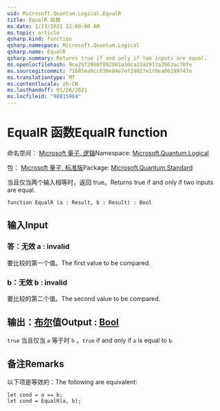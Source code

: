 ```yaml
---
uid: Microsoft.Quantum.Logical.EqualR
title: EqualR 函数
ms.date: 1/23/2021 12:00:00 AM
ms.topic: article
qsharp.kind: function
qsharp.namespace: Microsoft.Quantum.Logical
qsharp.name: EqualR
qsharp.summary: Returns true if and only if two inputs are equal.
ms.openlocfilehash: 9ce29f2868f092001a3dca23a2913a3963ac70fe
ms.sourcegitcommit: 71605ea9cc630e84e7ef29027e1f0ea06299747e
ms.translationtype: MT
ms.contentlocale: zh-CN
ms.lasthandoff: 01/26/2021
ms.locfileid: "98815984"
---
```

# <a name="equalr-function"></a><span data-ttu-id="0349d-102">EqualR 函数</span><span class="sxs-lookup"><span data-stu-id="0349d-102">EqualR function</span></span>

<span data-ttu-id="0349d-103">命名空间： [Microsoft 量子. 逻辑](xref:Microsoft.Quantum.Logical)</span><span class="sxs-lookup"><span data-stu-id="0349d-103">Namespace: [Microsoft.Quantum.Logical](xref:Microsoft.Quantum.Logical)</span></span>

<span data-ttu-id="0349d-104">包： [Microsoft 量子. 标准版](https://nuget.org/packages/Microsoft.Quantum.Standard)</span><span class="sxs-lookup"><span data-stu-id="0349d-104">Package: [Microsoft.Quantum.Standard](https://nuget.org/packages/Microsoft.Quantum.Standard)</span></span>


<span data-ttu-id="0349d-105">当且仅当两个输入相等时，返回 true。</span><span class="sxs-lookup"><span data-stu-id="0349d-105">Returns true if and only if two inputs are equal.</span></span>

```qsharp
function EqualR (a : Result, b : Result) : Bool
```


## <a name="input"></a><span data-ttu-id="0349d-106">输入</span><span class="sxs-lookup"><span data-stu-id="0349d-106">Input</span></span>

### <a name="a--__invalidresult__"></a><span data-ttu-id="0349d-107">答：__无效 <Result>__</span><span class="sxs-lookup"><span data-stu-id="0349d-107">a : __invalid<Result>__</span></span>

<span data-ttu-id="0349d-108">要比较的第一个值。</span><span class="sxs-lookup"><span data-stu-id="0349d-108">The first value to be compared.</span></span>


### <a name="b--__invalidresult__"></a><span data-ttu-id="0349d-109">b：__无效 <Result>__</span><span class="sxs-lookup"><span data-stu-id="0349d-109">b : __invalid<Result>__</span></span>

<span data-ttu-id="0349d-110">要比较的第二个值。</span><span class="sxs-lookup"><span data-stu-id="0349d-110">The second value to be compared.</span></span>



## <a name="output--bool"></a><span data-ttu-id="0349d-111">输出：[布尔](xref:microsoft.quantum.lang-ref.bool)值</span><span class="sxs-lookup"><span data-stu-id="0349d-111">Output : [Bool](xref:microsoft.quantum.lang-ref.bool)</span></span>

<span data-ttu-id="0349d-112">`true` 当且仅当 `a` 等于时 `b` 。</span><span class="sxs-lookup"><span data-stu-id="0349d-112">`true` if and only if `a` is equal to `b`.</span></span>

## <a name="remarks"></a><span data-ttu-id="0349d-113">备注</span><span class="sxs-lookup"><span data-stu-id="0349d-113">Remarks</span></span>

<span data-ttu-id="0349d-114">以下项是等效的：</span><span class="sxs-lookup"><span data-stu-id="0349d-114">The following are equivalent:</span></span>

```qsharp
let cond = a == b;
let cond = EqualR(a, b);
```